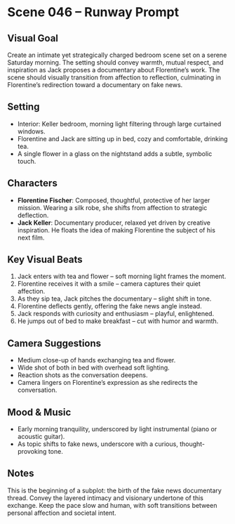 # Scene 046 – Runway Prompt

## Visual Goal
Create an intimate yet strategically charged bedroom scene set on a serene Saturday morning. The setting should convey warmth, mutual respect, and inspiration as Jack proposes a documentary about Florentine’s work. The scene should visually transition from affection to reflection, culminating in Florentine’s redirection toward a documentary on fake news.

## Setting
- Interior: Keller bedroom, morning light filtering through large curtained windows.
- Florentine and Jack are sitting up in bed, cozy and comfortable, drinking tea.
- A single flower in a glass on the nightstand adds a subtle, symbolic touch.

## Characters
- **Florentine Fischer**: Composed, thoughtful, protective of her larger mission. Wearing a silk robe, she shifts from affection to strategic deflection.
- **Jack Keller**: Documentary producer, relaxed yet driven by creative inspiration. He floats the idea of making Florentine the subject of his next film.

## Key Visual Beats
1. Jack enters with tea and flower – soft morning light frames the moment.
2. Florentine receives it with a smile – camera captures their quiet affection.
3. As they sip tea, Jack pitches the documentary – slight shift in tone.
4. Florentine deflects gently, offering the fake news angle instead.
5. Jack responds with curiosity and enthusiasm – playful, enlightened.
6. He jumps out of bed to make breakfast – cut with humor and warmth.

## Camera Suggestions
- Medium close-up of hands exchanging tea and flower.
- Wide shot of both in bed with overhead soft lighting.
- Reaction shots as the conversation deepens.
- Camera lingers on Florentine’s expression as she redirects the conversation.

## Mood & Music
- Early morning tranquility, underscored by light instrumental (piano or acoustic guitar).
- As topic shifts to fake news, underscore with a curious, thought-provoking tone.

## Notes
This is the beginning of a subplot: the birth of the fake news documentary thread. Convey the layered intimacy and visionary undertone of this exchange. Keep the pace slow and human, with soft transitions between personal affection and societal intent.
